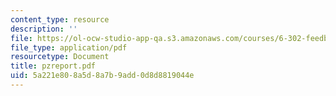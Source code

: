 ```yaml
---
content_type: resource
description: ''
file: https://ol-ocw-studio-app-qa.s3.amazonaws.com/courses/6-302-feedback-systems-spring-2007/5a221e808a5d8a7b9add0d8d8819044e_pzreport.pdf
file_type: application/pdf
resourcetype: Document
title: pzreport.pdf
uid: 5a221e80-8a5d-8a7b-9add-0d8d8819044e
---
```

